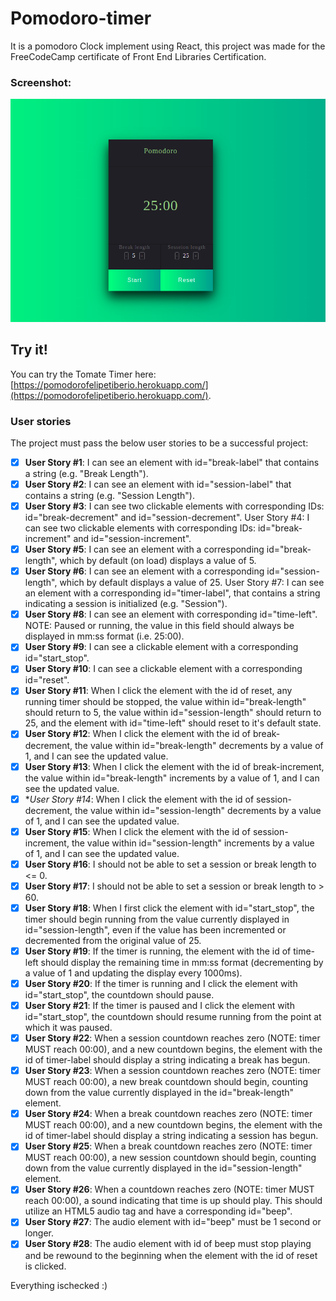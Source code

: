 # Pomodoro-timer
It is a pomodoro Clock implement using React, this project was made for the FreeCodeCamp certificate of Front End Libraries Certification.

### Screenshot:
![Screenshot](pomodoro.png)

## Try it!
You can try the Tomate Timer here: [https://pomodorofelipetiberio.herokuapp.com/](https://pomodorofelipetiberio.herokuapp.com/).

### User stories

The project must pass the below user stories to be a successful project:

- [x] **User Story #1**: I can see an element with id="break-label" that contains a string (e.g. "Break Length").
- [x] **User Story #2**: I can see an element with id="session-label" that contains a string (e.g. "Session Length").
- [x] **User Story #3**: I can see two clickable elements with corresponding IDs: id="break-decrement" and id="session-decrement".
User Story #4: I can see two clickable elements with corresponding IDs: id="break-increment" and id="session-increment".
- [x] **User Story #5**: I can see an element with a corresponding id="break-length", which by default (on load) displays a value of 5.
- [x] **User Story #6**: I can see an element with a corresponding id="session-length", which by default displays a value of 25.
User Story #7: I can see an element with a corresponding id="timer-label", that contains a string indicating a session is initialized (e.g. "Session").
- [x] **User Story #8**: I can see an element with corresponding id="time-left". NOTE: Paused or running, the value in this field should always be displayed in mm:ss format (i.e. 25:00).
- [x] **User Story #9**: I can see a clickable element with a corresponding id="start_stop".
- [x] **User Story #10**: I can see a clickable element with a corresponding id="reset".
- [x] **User Story #11**: When I click the element with the id of reset, any running timer should be stopped, the value within id="break-length" should return to 5, the value within id="session-length" should return to 25, and the element with id="time-left" should reset to it's default state.
- [x] **User Story #12**: When I click the element with the id of break-decrement, the value within id="break-length" decrements by a value of 1, and I can see the updated value.
- [x] **User Story #13**: When I click the element with the id of break-increment, the value within id="break-length" increments by a value of 1, and I can see the updated value.
- [x] **User Story #14*: When I click the element with the id of session-decrement, the value within id="session-length" decrements by a value of 1, and I can see the updated value.
- [x] **User Story #15**: When I click the element with the id of session-increment, the value within id="session-length" increments by a value of 1, and I can see the updated value.
- [x] **User Story #16**: I should not be able to set a session or break length to <= 0.
- [x] **User Story #17**: I should not be able to set a session or break length to > 60.
- [x] **User Story #18**: When I first click the element with id="start_stop", the timer should begin running from the value currently displayed in id="session-length", even if the value has been incremented or decremented from the original value of 25.
- [x] **User Story #19**: If the timer is running, the element with the id of time-left should display the remaining time in mm:ss format (decrementing by a value of 1 and updating the display every 1000ms).
- [x] **User Story #20**: If the timer is running and I click the element with id="start_stop", the countdown should pause.
- [x] **User Story #21**: If the timer is paused and I click the element with id="start_stop", the countdown should resume running from the point at which it was paused.
- [x] **User Story #22**: When a session countdown reaches zero (NOTE: timer MUST reach 00:00), and a new countdown begins, the element with the id of timer-label should display a string indicating a break has begun.
- [x] **User Story #23**: When a session countdown reaches zero (NOTE: timer MUST reach 00:00), a new break countdown should begin, counting down from the value currently displayed in the id="break-length" element.
- [x] **User Story #24**: When a break countdown reaches zero (NOTE: timer MUST reach 00:00), and a new countdown begins, the element with the id of timer-label should display a string indicating a session has begun.
- [x] **User Story #25**: When a break countdown reaches zero (NOTE: timer MUST reach 00:00), a new session countdown should begin, counting down from the value currently displayed in the id="session-length" element.
- [x] **User Story #26**: When a countdown reaches zero (NOTE: timer MUST reach 00:00), a sound indicating that time is up should play. This should utilize an HTML5 audio tag and have a corresponding id="beep".
- [x] **User Story #27**: The audio element with id="beep" must be 1 second or longer.
- [x] **User Story #28**: The audio element with id of beep must stop playing and be rewound to the beginning when the element with the id of reset is clicked.

Everything ischecked :)